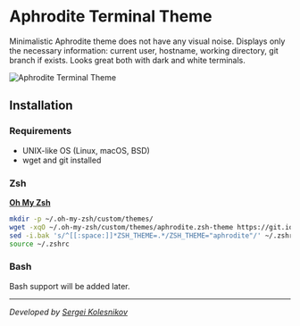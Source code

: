 # Aphrodite Terminal Theme

Minimalistic Aphrodite theme does not have any visual noise. Displays only the necessary information: current user, hostname, working directory, git branch if exists.
Looks great both with dark and white terminals.

![Aphrodite Terminal Theme](https://user-images.githubusercontent.com/11278181/30273006-cd4f5b44-96ff-11e7-9519-de71cae726e6.png)

## Installation 

### Requirements
- UNIX-like OS (Linux, macOS, BSD)
- wget and git installed

### Zsh
[**Oh My Zsh**](https://github.com/robbyrussell/oh-my-zsh)
```sh
mkdir -p ~/.oh-my-zsh/custom/themes/
wget -xqO ~/.oh-my-zsh/custom/themes/aphrodite.zsh-theme https://git.io/v5ohc
sed -i.bak 's/^[[:space:]]*ZSH_THEME=.*/ZSH_THEME="aphrodite"/' ~/.zshrc
source ~/.zshrc 
```

### Bash

Bash support will be added later.

---
_Developed by [Sergei Kolesnikov](https://github.com/win0err)_
